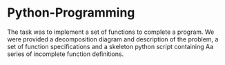 # Python-Programming
The task was to implement a set of functions to complete a program. We were provided a decomposition diagram and description of the problem, a set of function specifications and a skeleton python script containing Aa series of incomplete function definitions.
